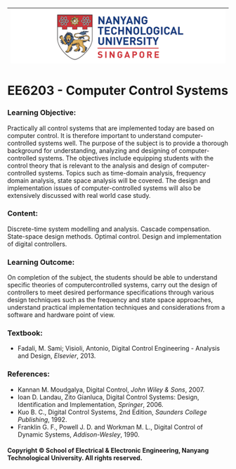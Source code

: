 |![image](https://github.com/NTU-CCA/EE7403/blob/master/logo.png)|
|---|
# EE6203 - Computer Control Systems

### Learning Objective:

Practically all control systems that are implemented today are based on computer control. It is therefore important to understand computer-controlled systems well. The purpose of the subject is to provide a thorough background for understanding, analyzing and designing of computer-controlled systems. The objectives include equipping students with the control theory that is relevant to the analysis and design of computer-controlled systems. Topics such as time-domain analysis, frequency domain analysis, state space analysis will be covered. The design and implementation issues of computer-controlled systems will also be extensively discussed with real world case study.

### Content:

Discrete-time system modelling and analysis. Cascade compensation. State-space design methods.
Optimal control. Design and implementation of digital controllers.

### Learning Outcome:

On completion of the subject, the students should be able to understand specific theories of computercontrolled systems, carry out the design of controllers to meet desired performance specifications through various design techniques such as the frequency and state space approaches, understand practical implementation techniques and considerations from a software and hardware point of view.

### Textbook:

- Fadali, M. Sami; Visioli, Antonio, Digital Control Engineering - Analysis and Design, <i>Elsevier</i>, 2013.

### References:

- Kannan M. Moudgalya, Digital Control, <i>John Wiley & Sons</i>, 2007.
- Ioan D. Landau, Zito Gianluca, Digital Control Systems: Design, Identification and Implementation, <i>Springer</i>, 2006.
- Kuo B. C., Digital Control Systems, 2nd Edition, <i>Saunders College Publishing</i>, 1992.
- Franklin G. F., Powell J. D. and Workman M. L., Digital Control of Dynamic Systems, <i>Addison-Wesley</i>, 1990.

#### Copyright © School of Electrical & Electronic Engineering, Nanyang Technological University. All rights reserved.
